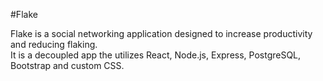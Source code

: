 #Flake

Flake is a social networking application designed to increase productivity and reducing flaking.  
It is a decoupled app the utilizes React, Node.js, Express, PostgreSQL, Bootstrap and custom
CSS.

